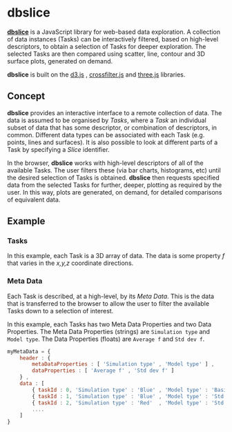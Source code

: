 # dbslice
[**dbslice**](http://www.dbslice.org) is a JavaScript library for web-based data exploration. A collection of data instances (Tasks)  can be interactively filtered, based on high-level descriptors, to obtain a selection of Tasks for deeper exploration. The selected Tasks are then compared using scatter, line, contour and 3D surface plots, generated on demand.

**dbslice** is built on the [d3.js](https://d3js.org) , [crossfilter.js](https://github.com/crossfilter/crossfilter) and [three.js](https://threejs.org) libraries.

## Concept
**dbslice** provides an interactive interface to a remote collection of data. The data is assumed to be organised by *Tasks*, where a *Task* an individual subset of data that has some descriptor, or combination of descriptors, in common. Different data types can be associated with each Task (e.g. points, lines and surfaces). It is also possible to look at different parts of a Task by specifying a *Slice* identifier.

In the browser, **dbslice** works with high-level descriptors of all of the available Tasks. The user filters these (via bar charts, histograms, etc) until the desired selection of Tasks is obtained. **dbslice**  then requests specified data from the selected Tasks for further, deeper, plotting as required by the user. In this way, plots are generated, on demand, for detailed comparisons of equivalent data.

## Example
### Tasks
In this example, each Task is a 3D array of data. The data is some property *f* that varies in the *x,y,z* coordinate directions. 

### Meta Data 
Each Task is described, at a high-level, by its *Meta Data*. This is the data that is transferred to the browser to allow the user to filter the available Tasks down to a selection of interest.

In this example, each Tasks has two Meta Data Properties and two Data Properties. The Meta Data Properties (strings) are `Simulation type` and `Model type`. The Data Properties (floats) are `Average f` and `Std dev f`. 

```javascript
myMetaData = {
	header : { 
		metaDataProperties : [ 'Simulation type' , 'Model type' ] ,
		dataProperties : [ 'Average f' , 'Std dev f' ]
	} ,
	data : [
		{ taskId : 0, 'Simulation type' : 'Blue' , 'Model type' : 'Basic' , 'Average f' : 0.9827, 'Std dev f' : 0.0129 } , 
		{ taskId : 1, 'Simulation type' : 'Blue' , 'Model type' : 'Std'   , 'Average f' : 1.2352, 'Std dev f' : 0.0389 } ,
		{ taskId : 2, 'Simulation type' : 'Red'  , 'Model type' : 'Std'   , 'Average f' : 2.6352, 'Std dev f' : 0.0221 } ,
		....
	]
}
```

